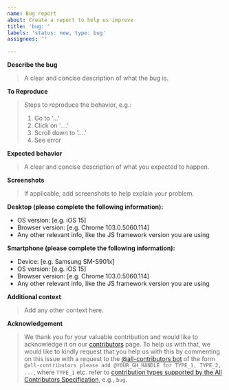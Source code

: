 ```yaml
---
name: Bug report
about: Create a report to help us improve
title: 'bug: '
labels: 'status: new, type: bug'
assignees: ''

---
```


**Describe the bug**

> A clear and concise description of what the bug is.

**To Reproduce**

> Steps to reproduce the behavior, e.g.:
>
> 1. Go to '...'
> 2. Click on '....'
> 3. Scroll down to '....'
> 4. See error

**Expected behavior**

> A clear and concise description of what you expected to happen.

**Screenshots**

> If applicable, add screenshots to help explain your problem.

**Desktop (please complete the following information):**

 - OS version: [e.g. iOS 15]
 - Browser version: [e.g. Chrome 103.0.5060.114]
 - Any other relevant info, like the JS framework version you are using

**Smartphone (please complete the following information):**

 - Device: [e.g. Samsung SM-S901x]
 - OS version: [e.g. iOS 15]
 - Browser version: [e.g. Chrome 103.0.5060.114]
 - Any other relevant info, like the JS framework version you are using

**Additional context**

> Add any other context here.

**Acknowledgement**

> We thank you for your valuable contribution and would like to acknowledge it
> on our [contributors][contributors] page. To help us with that, we would like
> to kindly request that you help us with this by commenting on this issue with
> a request to the [@all-contributors bot][all-contributors-bot] of the form
> `@all-contributors please add @YOUR_GH_HANDLE for TYPE_1, TYPE_2, ...`, where
> `TYPE_1` etc. refer to [contribution types supported by the All Contributors
> Specification][all-contributors-types], e.g., `bug`.

[all-contributors-bot]: <https://allcontributors.org/docs/en/bot/overview>
[all-contributors-types]: <https://allcontributors.org/docs/en/emoji-key>
[contributors]: ../../CONTRIBUTORS
